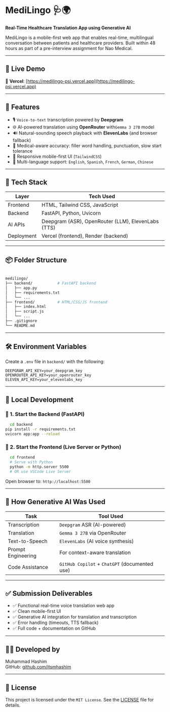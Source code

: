 # MediLingo 🩺🌍

**Real-Time Healthcare Translation App using Generative AI**

MediLingo is a mobile-first web app that enables real-time, multilingual conversation between patients and healthcare providers. Built within 48 hours as part of a pre-interview assignment for Nao Medical.

---

## 🚀 Live Demo

🔗 **Vercel**: [https://medilingo-psi.vercel.app](https://medilingo-psi.vercel.app)

---

## 📌 Features

- 🎙️ `Voice-to-text` transcription powered by **Deepgram**
- 🌐 AI-powered translation using **OpenRouter** with`Gemma 3 27B` model
- 🔊 Natural-sounding speech playback with **ElevenLabs** (and browser fallback)
- 🧠 Medical-aware accuracy: filler word handling, punctuation, slow start tolerance
- 📱 Responsive mobile-first UI (`TailwindCSS`)
- 💬 Multi-language support: `English`, `Spanish`, `French`, `German`, `Chinese`

---

## 🧱 Tech Stack

| Layer          | Tech Used |
|----------------|-----------|
| Frontend       | HTML, Tailwind CSS, JavaScript |
| Backend        | FastAPI, Python, Uvicorn |
| AI APIs        | Deepgram (ASR), OpenRouter (LLM), ElevenLabs (TTS) |
| Deployment     | Vercel (frontend), Render (backend) |

---

## 📦 Folder Structure

```bash

medilingo/
├── backend/           # FastAPI backend
│   ├── app.py
│   ├── requirements.txt
│   └── ...
├── frontend/          # HTML/CSS/JS frontend
│   ├── index.html
│   ├── script.js
│   └── ...
├── .gitignore
└── README.md
```

---

## 🛠️ Environment Variables

Create a `.env` file in `backend/` with the following:

```env
DEEPGRAM_API_KEY=your_deepgram_key
OPENROUTER_API_KEY=your_openrouter_key
ELEVEN_API_KEY=your_elevenlabs_key
```

---

## 🧪 Local Development

### 🔹 1. Start the Backend (FastAPI)

```bash
  cd backend
pip install -r requirements.txt
uvicorn app:app --reload
```

### 🔹 2. Start the Frontend (Live Server or Python)

```bash
  cd frontend
  # Serve with Python
  python -m http.server 5500
  # OR use VSCode Live Server
```

Open browser to: `http://localhost:5500`

---

## 🧠 How Generative AI Was Used

| Task              | Tool Used                                 |
|-------------------|-------------------------------------------|
| Transcription     | `Deepgram` ASR (AI-powered)                 |
| Translation       | `Gemma 3 27B` via OpenRouter                |
| Text-to-Speech    | `ElevenLabs` (AI voice synthesis)           |
| Prompt Engineering | For context-aware translation             |
| Code Assistance   | `GitHub Copilot` + `ChatGPT` (documented use) |

---

## ✅ Submission Deliverables

- ✅ Functional real-time voice translation web app
- ✅ Clean mobile-first UI
- ✅ Generative AI integration for translation and transcription
- ✅ Error handling (timeouts, TTS fallback)
- ✅ Full code + documentation on GitHub


---

## 🧑‍💻 Developed by

Muhammad Hashim   
GitHub: [github.com/itsmhashim](https://github.com/yourusername)

---

## 📄 License

This project is licensed under the `MIT License`. See the [LICENSE](./LICENSE) file for details.


